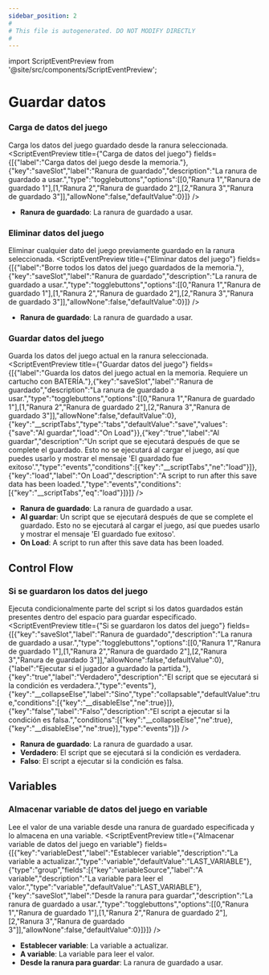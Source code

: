 ```yaml
---
sidebar_position: 2
#
# This file is autogenerated. DO NOT MODIFY DIRECTLY
#
---
```


import ScriptEventPreview from '@site/src/components/ScriptEventPreview';

# Guardar datos

### Carga de datos del juego
Carga los datos del juego guardado desde la ranura seleccionada.
<ScriptEventPreview title={"Carga de datos del juego"} fields={[{"label":"Carga datos del juego desde la memoria."},{"key":"saveSlot","label":"Ranura de guardado","description":"La ranura de guardado a usar.","type":"togglebuttons","options":[[0,"Ranura 1","Ranura de guardado 1"],[1,"Ranura 2","Ranura de guardado 2"],[2,"Ranura 3","Ranura de guardado 3"]],"allowNone":false,"defaultValue":0}]} />

- **Ranura de guardado**: La ranura de guardado a usar.  

### Eliminar datos del juego
Eliminar cualquier dato del juego previamente guardado en la ranura seleccionada.
<ScriptEventPreview title={"Eliminar datos del juego"} fields={[{"label":"Borre todos los datos del juego guardados de la memoria."},{"key":"saveSlot","label":"Ranura de guardado","description":"La ranura de guardado a usar.","type":"togglebuttons","options":[[0,"Ranura 1","Ranura de guardado 1"],[1,"Ranura 2","Ranura de guardado 2"],[2,"Ranura 3","Ranura de guardado 3"]],"allowNone":false,"defaultValue":0}]} />

- **Ranura de guardado**: La ranura de guardado a usar.  

### Guardar datos del juego
Guarda los datos del juego actual en la ranura seleccionada.
<ScriptEventPreview title={"Guardar datos del juego"} fields={[{"label":"Guarda los datos del juego actual en la memoria. Requiere un cartucho con BATERÍA."},{"key":"saveSlot","label":"Ranura de guardado","description":"La ranura de guardado a usar.","type":"togglebuttons","options":[[0,"Ranura 1","Ranura de guardado 1"],[1,"Ranura 2","Ranura de guardado 2"],[2,"Ranura 3","Ranura de guardado 3"]],"allowNone":false,"defaultValue":0},{"key":"__scriptTabs","type":"tabs","defaultValue":"save","values":{"save":"Al guardar","load":"On Load"}},{"key":"true","label":"Al guardar","description":"Un script que se ejecutará después de que se complete el guardado. Esto no se ejecutará al cargar el juego, así que puedes usarlo y mostrar el mensaje 'El guardado fue exitoso'.","type":"events","conditions":[{"key":"__scriptTabs","ne":"load"}]},{"key":"load","label":"On Load","description":"A script to run after this save data has been loaded.","type":"events","conditions":[{"key":"__scriptTabs","eq":"load"}]}]} />

- **Ranura de guardado**: La ranura de guardado a usar.  
- **Al guardar**: Un script que se ejecutará después de que se complete el guardado. Esto no se ejecutará al cargar el juego, así que puedes usarlo y mostrar el mensaje 'El guardado fue exitoso'.  
- **On Load**: A script to run after this save data has been loaded.  

## Control Flow
### Si se guardaron los datos del juego
Ejecuta condicionalmente parte del script si los datos guardados están presentes dentro del espacio para guardar especificado.
<ScriptEventPreview title={"Si se guardaron los datos del juego"} fields={[{"key":"saveSlot","label":"Ranura de guardado","description":"La ranura de guardado a usar.","type":"togglebuttons","options":[[0,"Ranura 1","Ranura de guardado 1"],[1,"Ranura 2","Ranura de guardado 2"],[2,"Ranura 3","Ranura de guardado 3"]],"allowNone":false,"defaultValue":0},{"label":"Ejecutar si el jugador a guardado la partida."},{"key":"true","label":"Verdadero","description":"El script que se ejecutará si la condición es verdadera.","type":"events"},{"key":"__collapseElse","label":"Sino","type":"collapsable","defaultValue":true,"conditions":[{"key":"__disableElse","ne":true}]},{"key":"false","label":"Falso","description":"El script a ejecutar si la condición es falsa.","conditions":[{"key":"__collapseElse","ne":true},{"key":"__disableElse","ne":true}],"type":"events"}]} />

- **Ranura de guardado**: La ranura de guardado a usar.  
- **Verdadero**: El script que se ejecutará si la condición es verdadera.  
- **Falso**: El script a ejecutar si la condición es falsa.  

## Variables
### Almacenar variable de datos del juego en variable
Lee el valor de una variable desde una ranura de guardado especificada y lo almacena en una variable.
<ScriptEventPreview title={"Almacenar variable de datos del juego en variable"} fields={[{"key":"variableDest","label":"Establecer variable","description":"La variable a actualizar.","type":"variable","defaultValue":"LAST_VARIABLE"},{"type":"group","fields":[{"key":"variableSource","label":"A variable","description":"La variable para leer el valor.","type":"variable","defaultValue":"LAST_VARIABLE"},{"key":"saveSlot","label":"Desde la ranura para guardar","description":"La ranura de guardado a usar.","type":"togglebuttons","options":[[0,"Ranura 1","Ranura de guardado 1"],[1,"Ranura 2","Ranura de guardado 2"],[2,"Ranura 3","Ranura de guardado 3"]],"allowNone":false,"defaultValue":0}]}]} />

- **Establecer variable**: La variable a actualizar.  
- **A variable**: La variable para leer el valor.  
- **Desde la ranura para guardar**: La ranura de guardado a usar.  

